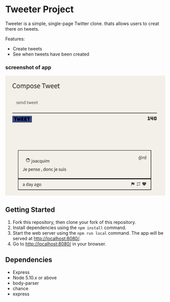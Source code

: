 # Tweeter Project

Tweeter is a simple, single-page Twitter clone.
thats allows users to creat there on tweets.

Features:

- Create tweets
- See when tweets have been created

### screenshot of app

!["screen shot of tweets compose box and tweet"](https://github.com/JoacquimM/tweeter/blob/master/docs/tweeter-compose.png?raw=true)

## Getting Started

1. Fork this repository, then clone your fork of this repository.
2. Install dependencies using the `npm install` command.
3. Start the web server using the `npm run local` command. The app will be served at <http://localhost:8080/>.
4. Go to <http://localhost:8080/> in your browser.

## Dependencies

- Express
- Node 5.10.x or above
- body-parser
- chance
- express
